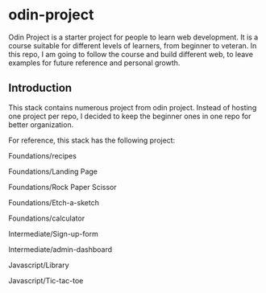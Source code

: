 # odin-project

Odin Project is a starter project for people to learn web development. It is a course suitable for different levels of learners, from beginner to veteran. In this repo, I am going to follow the course and build different web, to leave examples for future reference and personal growth.

## Introduction

This stack contains numerous project from odin project. Instead of hosting one project per repo, I decided to keep the beginner ones in one repo for better organization.

For reference, this stack has the following project:

Foundations/recipes

Foundations/Landing Page

Foundations/Rock Paper Scissor

Foundations/Etch-a-sketch

Foundations/calculator

Intermediate/Sign-up-form

Intermediate/admin-dashboard

Javascript/Library

Javascript/Tic-tac-toe
